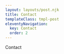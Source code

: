 ```yaml
---
layout: layouts/post.njk
title: Contact
templateClass: tmpl-post
eleventyNavigation:
  key: Contact
  order: 2
---
```


Contact